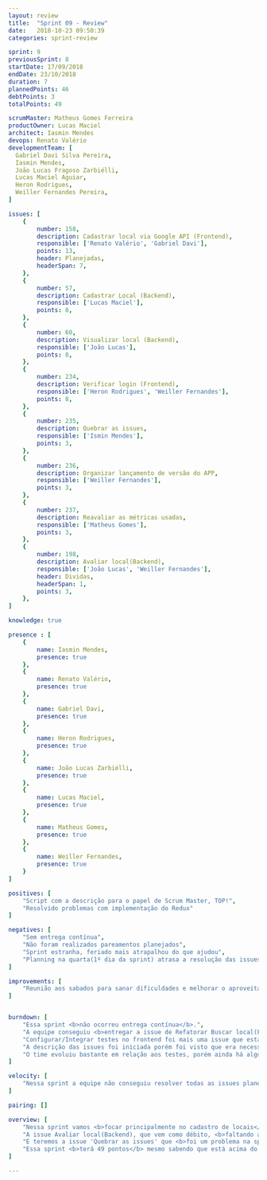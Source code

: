 ```yaml
---
layout: review
title:  "Sprint 09 - Review"
date:   2018-10-23 09:50:39
categories: sprint-review

sprint: 9
previousSprint: 8
startDate: 17/09/2018
endDate: 23/10/2018
duration: 7
plannedPoints: 46
debtPoints: 3
totalPoints: 49

scrumMaster: Matheus Gomes Ferreira
productOwner: Lucas Maciel
architect: Iasmin Mendes
devops: Renato Valério
developmentTeam: [
  Gabriel Davi Silva Pereira,
  Iasmin Mendes,
  João Lucas Fragoso Zarbiélli,
  Lucas Maciel Aguiar,
  Heron Rodrigues,
  Weiller Fernandes Pereira,
]

issues: [
    {
        number: 158,
        description: Cadastrar local via Google API (Frontend),
        responsible: ['Renato Valério', 'Gabriel Davi'],
        points: 13,
        header: Planejadas,
        headerSpan: 7,
    },
    {
        number: 57,
        description: Cadastrar Local (Backend),
        responsible: ['Lucas Maciel'],
        points: 8,
    },
    {
        number: 60,
        description: Visualizar local (Backend),
        responsible: ['João Lucas'],
        points: 8,
    },
    {
        number: 234,
        description: Verificar login (Frontend),
        responsible: ['Heron Rodrigues', 'Weiller Fernandes'],
        points: 8,
    },
    {
        number: 235,
        description: Quebrar as issues,
        responsible: ['Ismin Mendes'],
        points: 3,
    },
    {
        number: 236,
        description: Organizar lançamento de versão do APP,
        responsible: ['Weiller Fernandes'],
        points: 3,
    },
    {
        number: 237,
        description: Reavaliar as métricas usadas,
        responsible: ['Matheus Gomes'],
        points: 3,
    },
    {
        number: 198,
        description: Avaliar local(Backend),
        responsible: ['João Lucas', 'Weiller Fernandes'],
        header: Dividas,
        headerSpan: 1,
        points: 3,
    },
]

knowledge: true

presence : [
    {
        name: Iasmin Mendes,
        presence: true
    },
    {
        name: Renato Valério,
        presence: true
    },
    {
        name: Gabriel Davi,
        presence: true
    },
    {
        name: Heron Rodrigues,
        presence: true
    },
    {
        name: João Lucas Zarbiélli,
        presence: true
    },
    {
        name: Lucas Maciel,
        presence: true
    },
    {
        name: Matheus Gomes,
        presence: true
    },
    {
        name: Weiller Fernandes,
        presence: true
    }
]

positives: [
    "Script com a descrição para o papel de Scrum Master, TOP!",
    "Resolvido problemas com implementação do Redux"
]

negatives: [
    "Sem entrega contínua",
    "Não foram realizados pareamentos planejados",
    "Sprint estranha, feriado mais atrapalhou do que ajudou",
    "Planning na quarta(1º dia da sprint) atrasa a resolução das issues"
]

improvements: [
    "Reunião aos sabados para sanar dificuldades e melhorar o aproveitamento da equipe."
]


burndown: [
    "Essa sprint <b>não ocorreu entrega contínua</b>.",
    "A equipe conseguiu <b>entregar a issue de Refatorar Buscar local(Frontend)</b> que ja vinha de débito da sprint 7. Dificuldade com a <b>implementação do Redux no problema de uso da variavel 'locals'</b>, para uma melhor mantenabilidade do código, foi a principal causa para a demora na conclusão da issue.",
    "Configurar/Integrar testes no frontend foi mais uma issue que estava como débito e <b>também foi entregue</b>. A equipe conseguiu se <b>adaptar às tecnologias</b> para resolver a tarefa.",
    "A descrição das issues foi iniciada porém foi visto que era necessário <b>quebrar o backlog em issues menores</b>, então não foi possivel concluir a issue.",
    "O time evoluiu bastante em relação aos testes, porém ainda há algumas dificuldades. <b>A issue Adicionar rota para avaliar local ficou faltando teste de request</b>, ficará como debito para proxíma sprint.",
]

velocity: [
    "Nessa sprint a equipe não conseguiu resolver todas as issues planejadas e o velocity caiu para 22,5. A equipe entregou as issues que vinham como débito porém devido aos problemas com pareamento, teste e em quebrar o backlog, duas issue ficarão como débito."
]

pairing: []

overview: [
    "Nessa sprint vamos <b>focar principalmente no cadastro de locais</b>. São issues com pontuação alta, mas faltando apenas 5 sprints para a release 2 e essa sendo <b>uma das principais funções do aplicativo e que interfere diretamente em outras issues</b>, ja deveriamos começar o desenvolvimento para sanar problemas o quanto antes.",
    "A issue Avaliar local(Backend), que vem como débito, <b>faltando apenas testes</b> ficará com a mesma dupla da sprint passada, pois ja <b>possuem um maior conhecimento do que esta faltando e para ganhar tempo por causa da alta pontuação da sprint atual</b>.",
    "E teremos a issue 'Quebrar as issues' que <b>foi um problema na sprint passada</b> e causou débito em uma das issues planejadas.",
    "Essa sprint <b>terá 49 pontos</b> mesmo sabendo que está acima do velocity de 22,5 pontos, e que planejar acima do velocity é uma coisa ruim. Essa decisão deve-se ao fato dessa sprint ter algumas <b>issues com pontuação alta mas issues que interferem em outras funcionalidades</b> e devemos fazer o quanto antes. <b>Planejamos reunião com toda a equipe para não limitar a resolução de problemas com as tarefas somente a dupla de pareamento</b> e não fazer isso pessoalmente não estava sendo efetivo."
]

---
```

